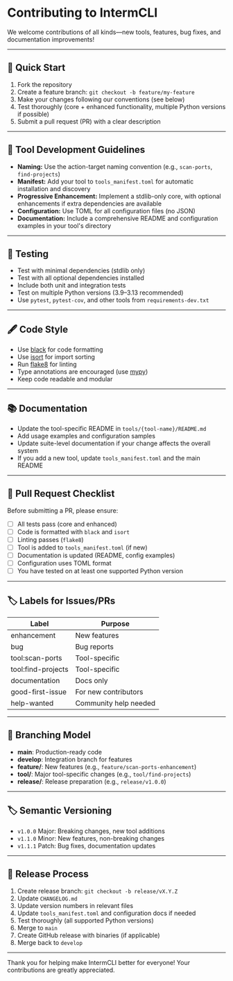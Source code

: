 # Contributing to IntermCLI

We welcome contributions of all kinds—new tools, features, bug fixes, and documentation improvements!

---

## 🚀 Quick Start

1. Fork the repository
2. Create a feature branch: `git checkout -b feature/my-feature`
3. Make your changes following our conventions (see below)
4. Test thoroughly (core + enhanced functionality, multiple Python versions if possible)
5. Submit a pull request (PR) with a clear description

---

## 🎯 Tool Development Guidelines

- **Naming:** Use the action-target naming convention (e.g., `scan-ports`, `find-projects`)
- **Manifest:** Add your tool to `tools_manifest.toml` for automatic installation and discovery
- **Progressive Enhancement:** Implement a stdlib-only core, with optional enhancements if extra dependencies are available
- **Configuration:** Use TOML for all configuration files (no JSON)
- **Documentation:** Include a comprehensive README and configuration examples in your tool's directory

---

## 🧪 Testing

- Test with minimal dependencies (stdlib only)
- Test with all optional dependencies installed
- Include both unit and integration tests
 - Test on multiple Python versions (3.9–3.13 recommended)
- Use `pytest`, `pytest-cov`, and other tools from `requirements-dev.txt`

---

## 🖋️ Code Style

- Use [black](https://github.com/psf/black) for code formatting
- Use [isort](https://github.com/PyCQA/isort) for import sorting
- Run [flake8](https://flake8.pycqa.org/) for linting
- Type annotations are encouraged (use [mypy](http://mypy-lang.org/))
- Keep code readable and modular

---

## 📚 Documentation

- Update the tool-specific README in `tools/{tool-name}/README.md`
- Add usage examples and configuration samples
- Update suite-level documentation if your change affects the overall system
- If you add a new tool, update `tools_manifest.toml` and the main README

---

## 📝 Pull Request Checklist

Before submitting a PR, please ensure:

- [ ] All tests pass (core and enhanced)
- [ ] Code is formatted with `black` and `isort`
- [ ] Linting passes (`flake8`)
- [ ] Tool is added to `tools_manifest.toml` (if new)
- [ ] Documentation is updated (README, config examples)
- [ ] Configuration uses TOML format
- [ ] You have tested on at least one supported Python version

---

## 🏷️ Labels for Issues/PRs

| Label              | Purpose                        |
|--------------------|-------------------------------|
| enhancement        | New features                   |
| bug                | Bug reports                    |
| tool:scan-ports    | Tool-specific                  |
| tool:find-projects | Tool-specific                  |
| documentation      | Docs only                      |
| good-first-issue   | For new contributors           |
| help-wanted        | Community help needed          |

---

## 🌳 Branching Model

- **main**: Production-ready code
- **develop**: Integration branch for features
- **feature/**: New features (e.g., `feature/scan-ports-enhancement`)
- **tool/**: Major tool-specific changes (e.g., `tool/find-projects`)
- **release/**: Release preparation (e.g., `release/v1.0.0`)

---

## 🏷️ Semantic Versioning

- `v1.0.0`    Major: Breaking changes, new tool additions
- `v1.1.0`    Minor: New features, non-breaking changes
- `v1.1.1`    Patch: Bug fixes, documentation updates

---

## 🚀 Release Process

1. Create release branch: `git checkout -b release/vX.Y.Z`
2. Update `CHANGELOG.md`
3. Update version numbers in relevant files
4. Update `tools_manifest.toml` and configuration docs if needed
5. Test thoroughly (all supported Python versions)
6. Merge to `main`
7. Create GitHub release with binaries (if applicable)
8. Merge back to `develop`

---

Thank you for helping make IntermCLI better for everyone! Your contributions are greatly appreciated.
